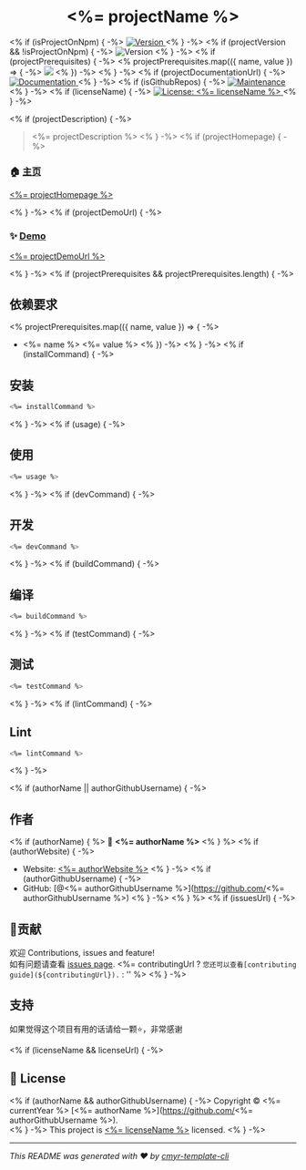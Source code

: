 <h1 align="center"><%= projectName %> </h1>
<p>
<% if (isProjectOnNpm) { -%>
  <a href="https://www.npmjs.com/package/<%= projectName %>" target="_blank">
    <img alt="Version" src="https://img.shields.io/npm/v/<%= projectName %>.svg">
  </a>
<% } -%>
<% if (projectVersion && !isProjectOnNpm) { -%>
  <img alt="Version" src="https://img.shields.io/badge/version-<%= projectVersion %>-blue.svg?cacheSeconds=2592000" />
<% } -%>
<% if (projectPrerequisites) { -%>
<% projectPrerequisites.map(({ name, value }) => { -%>
  <img src="https://img.shields.io/badge/<%= name %>-<%= encodeURIComponent(value) %>-blue.svg" />
<% }) -%>
<% } -%>
<% if (projectDocumentationUrl) { -%>
  <a href="<%= projectDocumentationUrl %>" target="_blank">
    <img alt="Documentation" src="https://img.shields.io/badge/documentation-yes-brightgreen.svg" />
  </a>
<% } -%>
<% if (isGithubRepos) { -%>
  <a href="<%= repositoryUrl %>/graphs/commit-activity" target="_blank">
    <img alt="Maintenance" src="https://img.shields.io/badge/Maintained%3F-yes-green.svg" />
  </a>
<% } -%>
<% if (licenseName) { -%>
  <a href="<%= licenseUrl ? licenseUrl : '#' %>" target="_blank">
    <img alt="License: <%= licenseName %>" src="https://img.shields.io/<%= `badge/License-${licenseName}-yellow.svg` %>" />
  </a>
<% } -%>

<% if (projectDescription) { -%>

> <%= projectDescription %>
<% } -%>
<% if (projectHomepage) { -%>

### 🏠 [主页](<%= projectHomepage %>)

[<%= projectHomepage %>](<%= projectHomepage %>)

<% } -%>
<% if (projectDemoUrl) { -%>

### ✨ [Demo](<%= projectDemoUrl %>)

[<%= projectDemoUrl %>](<%= projectDemoUrl %>)

<% } -%>
<% if (projectPrerequisites && projectPrerequisites.length) { -%>

## 依赖要求

<% projectPrerequisites.map(({ name, value }) => { -%>
- <%= name %> <%= value %>
<% }) -%>
<% } -%>
<% if (installCommand) { -%>

## 安装

```sh
<%= installCommand %>
```
<% } -%>
<% if (usage) { -%>

## 使用

```sh
<%= usage %>
```
<% } -%>
<% if (devCommand) { -%>

## 开发

```sh
<%= devCommand %>
```
<% } -%>
<% if (buildCommand) { -%>

## 编译

```sh
<%= buildCommand %>
```
<% } -%>
<% if (testCommand) { -%>

## 测试

```sh
<%= testCommand %>
```
<% } -%>
<% if (lintCommand) { -%>

## Lint

```sh
<%= lintCommand %>
```
<% } -%>

<% if (authorName || authorGithubUsername) { -%>

## 作者

<% if (authorName) { %>
👤 **<%= authorName %>**
<% } %>
<% if (authorWebsite) { -%>
* Website: [<%= authorWebsite %>](<%= authorWebsite %>)
<% } -%>
<% if (authorGithubUsername) { -%>
* GitHub: [@<%= authorGithubUsername %>](https://github.com/<%= authorGithubUsername %>)
<% } -%>
<% } %>
<% if (issuesUrl) { -%>

## 🤝贡献

欢迎 Contributions, issues and feature!<br />如有问题请查看 [issues page](<%= issuesUrl %>). <%= contributingUrl ? `您还可以查看[contributing guide](${contributingUrl}).` : '' %>
<% } -%>

## 支持

如果觉得这个项目有用的话请给一颗⭐️，非常感谢

<% if (licenseName && licenseUrl) { -%>

## 📝 License

<% if (authorName && authorGithubUsername) { -%>
Copyright © <%= currentYear %> [<%= authorName %>](https://github.com/<%= authorGithubUsername %>).<br />
<% } -%>
This project is [<%= licenseName %>](<%= licenseUrl %>) licensed.
<% } -%>

***
_This README was generated with ❤️ by [cmyr-template-cli](https://github.com/CaoMeiYouRen/cmyr-template-cli)_
